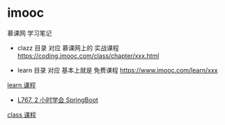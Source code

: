 # imooc

慕课网 学习笔记

- clazz 目录 对应 慕课网上的 实战课程  https://coding.imooc.com/class/chapter/xxx.html

- learn 目录 对应  基本上就是 免费课程 https://www.imooc.com/learn/xxx





[learn 课程](learn)

- [L767. 2 小时学会 SpringBoot](learn/L767_boot-simple) 

[class 课程](clazz)

